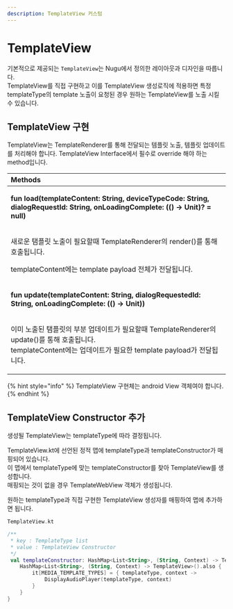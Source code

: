 ```yaml
---
description: TemplateView 커스텀
---
```


# TemplateView

기본적으로 제공되는 `TemplateView`는 Nugu에서 정의한 레이아웃과 디자인을 따릅니다.  
TemplateView를 직접 구현하고 이를 TemplateView 생성로직에 적용하면 특정 templateType의 template 노출이 요청된 경우 원하는 TemplateView를 노출 시킬 수 있습니다.

## TemplateView 구현

TemplateView는 TemplateRenderer를 통해 전달되는 템플릿 노출, 템플릿 업데이트를 처리해야 합니다. TemplateView Interface에서 필수로 override 해야 하는 method입니다.

<table>
  <thead>
    <tr>
      <th style="text-align:left">Methods</th>
    </tr>
  </thead>
  <tbody>
    <tr>
      <td style="text-align:left">
        <p><b>fun load(templateContent: String, deviceTypeCode: String, dialogRequestId: String, onLoadingComplete: (() -&gt; Unit)? = null)</b>
        </p>
        <p>
          <br />&#xC0C8;&#xB85C;&#xC6B4; &#xD0EC;&#xD50C;&#xB9BF; &#xB178;&#xCD9C;&#xC774;
          &#xD544;&#xC694;&#xD560;&#xB54C; TemplateRenderer&#xC758; render()&#xB97C;
          &#xD1B5;&#xD574; &#xD638;&#xCD9C;&#xB429;&#xB2C8;&#xB2E4;.</p>
        <p>templateContent&#xC5D0;&#xB294; template payload &#xC804;&#xCCB4;&#xAC00;
          &#xC804;&#xB2EC;&#xB429;&#xB2C8;&#xB2E4;.</p>
      </td>
    </tr>
    <tr>
      <td style="text-align:left">
        <p><b>fun update(templateContent: String, dialogRequestedId: String, onLoadingComplete: (() -&gt; Unit))</b>
        </p>
        <p>
          <br />&#xC774;&#xBBF8; &#xB178;&#xCD9C;&#xB41C; &#xD0EC;&#xD50C;&#xB9BF;&#xC758;
          &#xBD80;&#xBD84; &#xC5C5;&#xB370;&#xC774;&#xD2B8;&#xAC00; &#xD544;&#xC694;&#xD560;&#xB54C;
          TemplateRenderer&#xC758; update()&#xB97C; &#xD1B5;&#xD574; &#xD638;&#xCD9C;&#xB429;&#xB2C8;&#xB2E4;.
          <br
          />templateContent&#xC5D0;&#xB294; &#xC5C5;&#xB370;&#xC774;&#xD2B8;&#xAC00;
          &#xD544;&#xC694;&#xD55C; template payload&#xAC00; &#xC804;&#xB2EC;&#xB429;&#xB2C8;&#xB2E4;.</p>
      </td>
    </tr>
  </tbody>
</table>

{% hint style="info" %}
TemplateView 구현체는 android View 객체여야 합니다.
{% endhint %}

## TemplateView Constructor 추가

생성될 TemplateView는 templateType에 따라 결정됩니다.   
  
TemplateView.kt에 선언된 정적 맵에 templateType과 templateConstructor가 매핑되어 있습니다.   
이 맵에서 templateType에 맞는 templateConstructor를 찾아 TemplateView를 생성합니다.   
매핑되는 것이 없을 경우 TemplateWebView 객체가 생성됩니다.  
  
원하는 templateType과 직접 구현한 TemplateView 생성자를 매핑하여 맵에 추가하면 됩니다.

```kotlin
TemplateView.kt

/**
 * key : TemplateType list
 * value : TemplateView Constructor
 */
 val templateConstructor: HashMap<List<String>, (String, Context) -> TemplateView> by lazy {
    HashMap<List<String>, (String, Context) -> TemplateView>().also {
        it[MEDIA_TEMPLATE_TYPES] = { templateType, context ->
            DisplayAudioPlayer(templateType, context)
        }
    }
}
 
```

